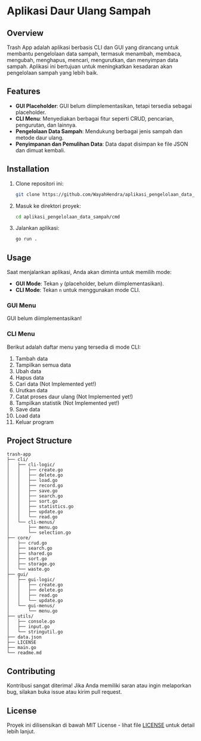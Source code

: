 # Aplikasi Daur Ulang Sampah

## Overview
Trash App adalah aplikasi berbasis CLI dan GUI yang dirancang untuk membantu pengelolaan data sampah, termasuk menambah, membaca, mengubah, menghapus, mencari, mengurutkan, dan menyimpan data sampah. Aplikasi ini bertujuan untuk meningkatkan kesadaran akan pengelolaan sampah yang lebih baik.

## Features
- **GUI Placeholder**: GUI belum diimplementasikan, tetapi tersedia sebagai placeholder.
- **CLI Menu**: Menyediakan berbagai fitur seperti CRUD, pencarian, pengurutan, dan lainnya.
- **Pengelolaan Data Sampah**: Mendukung berbagai jenis sampah dan metode daur ulang.
- **Penyimpanan dan Pemulihan Data**: Data dapat disimpan ke file JSON dan dimuat kembali.

## Installation
1. Clone repositori ini:
   ```bash
   git clone https://github.com/WayahHendra/aplikasi_pengelolaan_data_sampah.git
   ```

2. Masuk ke direktori proyek:
   ```bash
   cd aplikasi_pengelolaan_data_sampah/cmd
   ```

3. Jalankan aplikasi:
   ```bash
   go run .
   ```

## Usage
Saat menjalankan aplikasi, Anda akan diminta untuk memilih mode:
- **GUI Mode**: Tekan `y` (placeholder, belum diimplementasikan).
- **CLI Mode**: Tekan `n` untuk menggunakan mode CLI.

### GUI Menu
GUI belum diimplementasikan!

### CLI Menu
Berikut adalah daftar menu yang tersedia di mode CLI:
1. Tambah data
2. Tampilkan semua data
3. Ubah data
4. Hapus data
5. Cari data (Not Implemented yet!)
6. Urutkan data
7. Catat proses daur ulang (Not Implemented yet!)
8. Tampilkan statistik (Not Implemented yet!)
9. Save data
10. Load data
11. Keluar program

## Project Structure
```
trash-app
├── cli/
│   ├── cli-logic/
│   │   ├── create.go
│   │   ├── delete.go
│   │   ├── load.go
│   │   ├── record.go
│   │   ├── save.go
│   │   ├── search.go
│   │   ├── sort.go
│   │   ├── statistics.go
│   │   ├── update.go
│   │   └── read.go
│   └── cli-menus/
│       ├── menu.go
│       └── selection.go
├── core/
│   ├── crud.go
│   ├── search.go
│   ├── shared.go
│   ├── sort.go
│   ├── storage.go
│   └── waste.go
├── gui/
│   ├── gui-logic/
│   │   ├── create.go
│   │   ├── delete.go
│   │   ├── read.go
│   │   └── update.go
│   └── gui-menus/
│       └── menu.go
├── utils/
│   ├── console.go
│   ├── input.go
│   └── stringutil.go
├── data.json
├── LICENSE
├── main.go
└── readme.md
```

## Contributing
Kontribusi sangat diterima! Jika Anda memiliki saran atau ingin melaporkan bug, silakan buka issue atau kirim pull request.

## License
Proyek ini dilisensikan di bawah MIT License - lihat file [LICENSE](LICENSE) untuk detail lebih lanjut.
